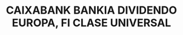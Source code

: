 ---
layout: fund
title: CAIXABANK BANKIA DIVIDENDO EUROPA, FI CLASE UNIVERSAL
isin: ES0138840030
---